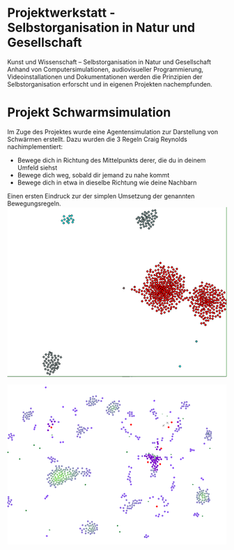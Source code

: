 # Projektwerkstatt - Selbstorganisation in Natur und Gesellschaft
Kunst und Wissenschaft – Selbstorganisation in Natur und Gesellschaft
Anhand von Computersimulationen, audiovisueller Programmierung, Videoinstallationen
und Dokumentationen werden die Prinzipien der Selbstorganisation erforscht
und in eigenen Projekten nachempfunden.

# Projekt Schwarmsimulation
Im Zuge des Projektes wurde eine Agentensimulation zur Darstellung von Schwärmen erstellt.
Dazu wurden die 3 Regeln Craig Reynolds nachimplementiert:
- Bewege dich in Richtung des Mittelpunkts derer, die du in deinem Umfeld siehst
- Bewege dich weg, sobald dir jemand zu nahe kommt
- Bewege dich in etwa in dieselbe Richtung wie deine Nachbarn

Einen ersten Eindruck zur der simplen Umsetzung der genannten Bewegungsregeln.
![Screenshot](doc/schwarm.png)


![Screenshot2](doc/predator_prey_simulation.png)
